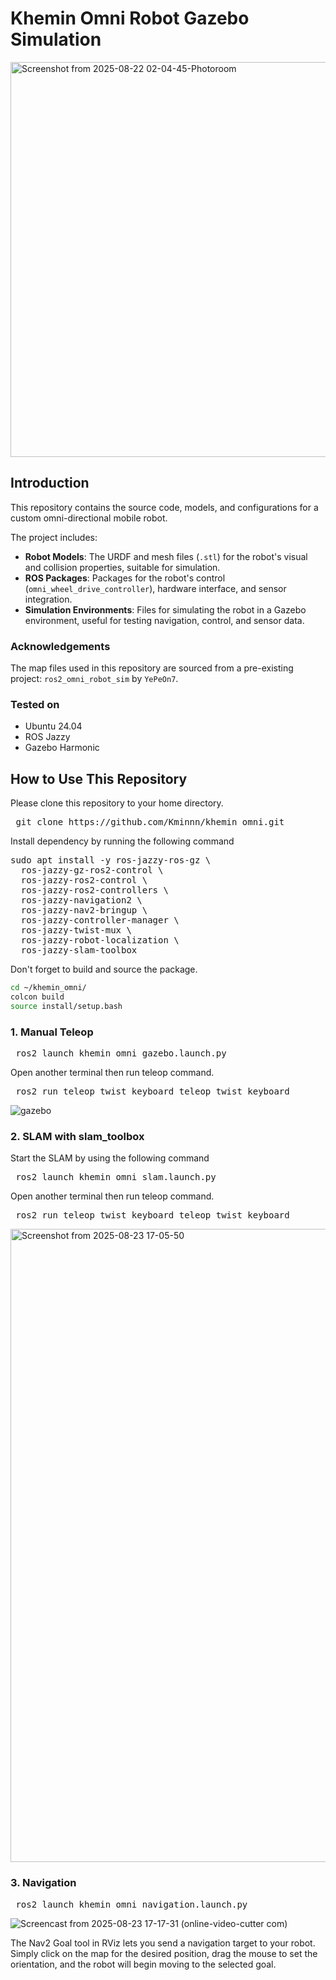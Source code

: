 # Khemin Omni Robot Gazebo Simulation

<img width="1018" height="632" alt="Screenshot from 2025-08-22 02-04-45-Photoroom" src="https://github.com/user-attachments/assets/353fae6d-f4e3-403b-a09c-e4dad657b0de" />

## Introduction

This repository contains the source code, models, and configurations for a custom omni-directional mobile robot.

The project includes:

* **Robot Models**: The URDF and mesh files (`.stl`) for the robot's visual and collision properties, suitable for simulation.
* **ROS Packages**: Packages for the robot's control (`omni_wheel_drive_controller`), hardware interface, and sensor integration.
* **Simulation Environments**: Files for simulating the robot in a Gazebo environment, useful for testing navigation, control, and sensor data.

### Acknowledgements

The map files used in this repository are sourced from a pre-existing project: `ros2_omni_robot_sim` by `YePeOn7`.

### Tested on

- Ubuntu 24.04
- ROS Jazzy
- Gazebo Harmonic

## How to Use This Repository

Please clone this repository to your home directory.

<pre lang="markdown"> git clone https://github.com/Kminnn/khemin_omni.git  </pre>

Install dependency by running the following command

<pre lang="markdown">
sudo apt install -y ros-jazzy-ros-gz \
  ros-jazzy-gz-ros2-control \
  ros-jazzy-ros2-control \
  ros-jazzy-ros2-controllers \
  ros-jazzy-navigation2 \
  ros-jazzy-nav2-bringup \
  ros-jazzy-controller-manager \
  ros-jazzy-twist-mux \
  ros-jazzy-robot-localization \
  ros-jazzy-slam-toolbox </pre>

Don't forget to build and source the package. 

```bash
cd ~/khemin_omni/
colcon build
source install/setup.bash
```

### 1. Manual Teleop

<pre lang="markdown"> ros2 launch khemin_omni gazebo.launch.py </pre>

Open another terminal then run teleop command.

<pre lang="markdown"> ros2 run teleop_twist_keyboard teleop_twist_keyboard </pre>

![gazebo](https://github.com/user-attachments/assets/e83167b0-990b-432a-a17e-313b701a35e1)

### 2. SLAM with slam_toolbox

Start the SLAM by using the following command

<pre lang="markdown"> ros2 launch khemin_omni slam.launch.py </pre>

Open another terminal then run teleop command.

<pre lang="markdown"> ros2 run teleop_twist_keyboard teleop_twist_keyboard </pre>

<img width="1853" height="1013" alt="Screenshot from 2025-08-23 17-05-50" src="https://github.com/user-attachments/assets/58e9af39-0caf-4d76-94cd-20febebb88af" />

### 3. Navigation

<pre lang="markdown"> ros2 launch khemin_omni navigation.launch.py  </pre>

![Screencast from 2025-08-23 17-17-31 (online-video-cutter com)](https://github.com/user-attachments/assets/62e4a1c7-73e2-4406-86fa-cfd546db16e1)

The Nav2 Goal tool in RViz lets you send a navigation target to your robot. Simply click on the map for the desired position, drag the mouse to set the orientation, and the robot will begin moving to the selected goal.






